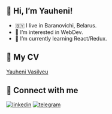  <h2>👋 Hi, I’m Yauheni!</h2>
 
- 🇧🇾  I live in Baranovichi, Belarus. 
- 👀 I’m interested in WebDev.
- 🌱 I’m currently learning React/Redux.

<h2>📃 My CV</h2>

[Yauheni Vasilyeu](https://github.com/mrdrummy93/mrdrummy93/files/8995365/cv.en.pdf)

<h2>🤝 Connect with me</h2>
 
[![linkedin](https://img.shields.io/badge/-LinkedIn-blue)](https://www.linkedin.com/in/yauheni-vasilyev-294b6b1ba/) [![telegram](https://img.shields.io/badge/-Telegram-blue)](https://t.me/mrdrummy93)

